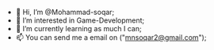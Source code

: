 - 👋 Hi, I’m @Mohammad-soqar;
- 👀 I’m interested in Game-Development;
- 🌱 I’m currently learning as much I can;
- 📫 You can send me a email on ("mnsoqar2@gmail.com");

<!---
Mohammad-soqar/Mohammad-soqar is a ✨ special ✨ repository because its `README.md` (this file) appears on your GitHub profile.
You can click the Preview link to take a look at your changes.
--->
